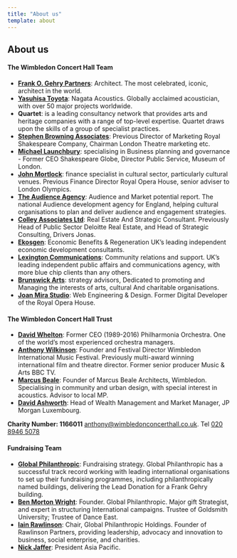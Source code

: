 ```yaml
---
title: "About us"
template: about
---
```


## About us

#### The Wimbledon Concert Hall Team

- **[Frank O. Gehry Partners](https://en.wikipedia.org/wiki/Frank_Gehry)**: Architect. The most celebrated, iconic, architect in the world.
- **[Yasuhisa Toyota](https://en.wikipedia.org/wiki/Yasuhisa_Toyota)**: Nagata Acoustics. Globally acclaimed acoustician, with over 50 major projects worldwide.
- **Quartet**: is a leading consultancy network that provides arts and heritage companies with a range of top-level expertise. Quartet draws upon the skills of a group of specialist practices.
- **[Stephen Browning Associates](https://stephenbrowning.com/)**: Previous Director of Marketing Royal Shakespeare Company, Chairman London Theatre marketing etc.
- **[Michael Launchbury](https://www.linkedin.com/in/michaellaunchbury)**: specialising in Business planning and governance - Former CEO Shakespeare Globe, Director Public Service, Museum of London.
- **[John Mortlock](https://www.linkedin.com/in/john-mortlock-8628a924)**: finance specialist in cultural sector, particularly cultural venues. Previous Finance Director Royal Opera House, senior adviser to London Olympics.
- **[The Audience Agency](https://www.theaudienceagency.org/)**: Audience and Market potential report. The national Audience development agency for  England, helping cultural organisations to plan and deliver audience and engagement strategies.
- **[Colley Associates Ltd](https://www.linkedin.com/in/colleyrob)**: Real Estate And Strategic Consultant. Previously Head of Public Sector Deloitte Real Estate, and Head of Strategic Consulting, Drivers Jonas.
- **[Ekosgen](https://www.ekosgen.co.uk/)**: Economic Benefits & Regeneration UK’s leading independent economic development consultants.
- **[Lexington Communications](https://www.lexcomm.co.uk/)**: Community relations and support. UK’s leading independent public affairs and communications agency, with more blue chip clients than any others.
- **[Brunswick Arts](https://www.brunswickgroup.com/what-we-do/sectors/arts/)**: strategy advisors, Dedicated to promoting and Managing the interests of arts, cultural And charitable organisations.
- **[Joan Mira Studio](https://joanmira.com)**: Web Engineering & Design. Former Digital Developer of the Royal Opera House.

#### The Wimbledon Concert Hall Trust 

- **[David Whelton](https://www.linkedin.com/in/david-whelton-obe-315b91142)**: Former CEO (1989-2016) Philharmonia Orchestra. One of the world’s most experienced orchestra managers.
- **[Anthony Wilkinson](https://wimbledonmusicfestival.co.uk/founder-festival-director/)**: Founder and Festival Director Wimbledon International Music Festival. Previously multi-award winning international film and theatre director. Former senior producer Music & Arts BBC TV.
- **[Marcus Beale](http://www.marcus-beale.com/)**: Founder of Marcus Beale Architects, Wimbledon. Specialising in community and urban design, with special interest in acoustics. Advisor to local MP.
- **[David Ashworth](https://privatebank.jpmorgan.com/gl/en/people/david-ashworth)**: Head of Wealth Management and Market Manager, JP Morgan Luxembourg.

**Charity Number: 1166011**
[anthony@wimbledonconcerthall.co.uk](mailto:anthony@wimbledonconcerthall.co.uk). Tel [020 8946 5078](tel:02089465078)

#### Fundraising Team

- **[Global Philanthropic](https://www.globalphilanthropic.com/)**: Fundraising strategy. Global Philanthropic has a successful track record working with leading international organisations to set up their fundraising programmes, including philanthropically named buildings, delivering the Lead Donation for a Frank Gehry building.  
- **[Ben Morton Wright](https://www.globalphilanthropic.com/our-people/ben-morton-wright/)**: Founder. Global Philanthropic. Major gift Strategist, and expert in structuring International campaigns. Trustee of Goldsmith University; Trustee of Dance East.
- **[Iain Rawlinson](https://www.rawlinsonpartners.com/about/)**: Chair, Global Philanthropic Holdings. Founder of Rawlinson Partners, providing leadership, advocacy and innovation to business, social enterprise, and charities.
- **[Nick Jaffer](https://www.globalphilanthropic.com/our-people/nick-jaffer/)**: President Asia Pacific.

